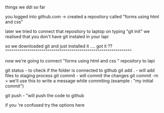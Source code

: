 things we ddi so far


you logged into github.com  -> created a repository called "forms using html and css"

later we tried to connect that repository to laptop 
on typing "git init" we realised that you don't have git instaled in your lapi 

so we downloaded git and just installed it .... got it ??
"""""""""""""""""""""""""""""""""""""""""""""""""""""""""""""""

now we're going to connect "forms using html and css " repository to lapi



git status - to check if the folder is connected to github
git add .  - will add files to staging process 
git commit - will commit the changes 
git commit -m = we'll use this to write a message while commiting (example : "my initial commit")

git push - "will push the code to github 

if you 're confused try the options here 
